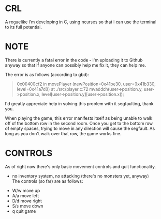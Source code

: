 # CRL
A roguelike I'm developing in C, using ncurses so that I can use the terminal to its full potential.
# NOTE
There is currently a fatal error in the code - I'm uploading it to Github anyway so that if anyone can possibly help me fix it,
they can help me. 

The error is as follows (according to gbd):
  > 0x00400cf2 in movePlayer (newPosition=0x41be30, user=0x41b330, level=0x41a7d0) at ./src/player.c:72
> mvaddch\(user->position.y, user->position.x, level\[user->position.y\]\[user->position.x\]\);

I'd greatly appreciate help in solving this problem with it segfaulting, thank you.

When playing the game, this error manifests itself as being unable to walk off of the bottom row in the second room. Once you get to the bottom row of empty spaces, trying to move in any direction will cause the segfault. As long as you don't walk over that row, the game works fine.

# CONTROLS
As of right now there's only basic movement controls and quit functionality.
 - no inventory system, no attacking (there's no monsters yet, anyway) 
The controls (so far) are as follows:
  * W/w move up
  * A/a move left
  * D/d move right
  * S/s move down
  * q quit game
